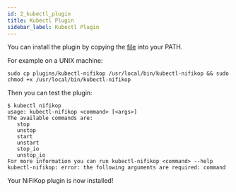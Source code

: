 ```yaml
---
id: 2_kubectl_plugin
title: Kubectl Plugin
sidebar_label: Kubectl Plugin
---
```


You can install the plugin by copying the [file](https://raw.githubusercontent.com/konpyutaika/nifikop/master/plugins/kubectl-nifikop) into your PATH.

For example on a UNIX machine:

```console
sudo cp plugins/kubectl-nifikop /usr/local/bin/kubectl-nifikop && sudo chmod +x /usr/local/bin/kubectl-nifikop
```

Then you can test the plugin:

```console
$ kubectl nifikop
usage: kubectl-nifikop <command> [<args>]
The available commands are:
   stop
   unstop
   start
   unstart
   stop_io
   unstop_io
For more information you can run kubectl-nifikop <command> --help
kubectl-nifikop: error: the following arguments are required: command
```

Your NiFiKop plugin is now installed!